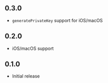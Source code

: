 ## 0.3.0

* `generatePrivateKey` support for iOS/macOS

## 0.2.0

* iOS/macOS support

## 0.1.0

* Initial release
